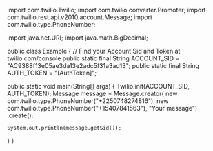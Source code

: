 import com.twilio.Twilio;
import com.twilio.converter.Promoter;
import com.twilio.rest.api.v2010.account.Message;
import com.twilio.type.PhoneNumber;

import java.net.URI;
import java.math.BigDecimal;

public class Example {
  // Find your Account Sid and Token at twilio.com/console
  public static final String ACCOUNT_SID = "AC9388f13e05ae3da13e2adc5f31a3ad13";
  public static final String AUTH_TOKEN = "[AuthToken]";

  public static void main(String[] args) {
    Twilio.init(ACCOUNT_SID, AUTH_TOKEN);
    Message message = Message.creator(
      new com.twilio.type.PhoneNumber("+2250748274816"),
      new com.twilio.type.PhoneNumber("+15407841563"),
      "Your message")
    .create();

    System.out.println(message.getSid());
  }
}

